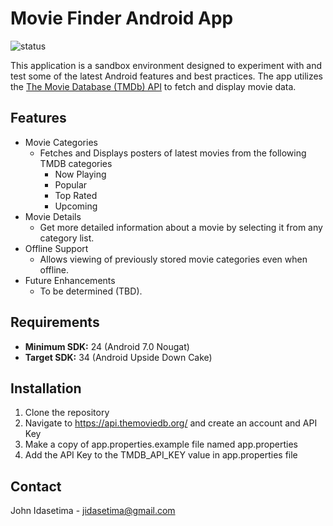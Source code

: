 
# Movie Finder Android App
![status](https://github.com/jidasetima/movie-finder-android/actions/workflows/main.yml/badge.svg?branch=main)

This application is a sandbox environment designed to experiment with and test some of the latest Android features and best practices. The app utilizes the [The Movie Database (TMDb) API](https://api.themoviedb.org/) to fetch and display movie data.

## Features
- Movie Categories
  - Fetches and Displays posters of latest movies from the following TMDB categories
    - Now Playing
    - Popular
    - Top Rated
    - Upcoming
- Movie Details
  -  Get more detailed information about a movie by selecting it from any category list.
- Offline Support
  - Allows viewing of previously stored movie categories even when offline.
- Future Enhancements
  - To be determined (TBD).

## Requirements
- **Minimum SDK:** 24 (Android 7.0 Nougat)
- **Target SDK:** 34 (Android Upside Down Cake)

## Installation
1. Clone the repository
2. Navigate to https://api.themoviedb.org/ and create an account and API Key
3. Make a copy of app.properties.example file named app.properties
4. Add the API Key to the TMDB_API_KEY value in app.properties file

## Contact
John Idasetima - jidasetima@gmail.com